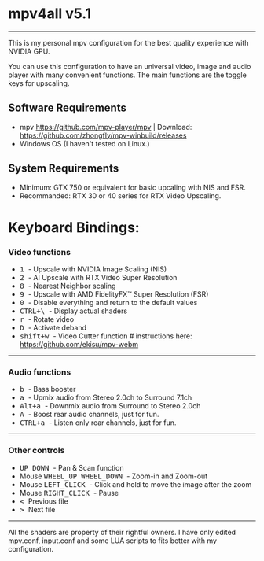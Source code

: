 # mpv4all v5.1
______________________________________________________

This is my personal mpv configuration for the best quality experience with NVIDIA GPU.

You can use this configuration to have an universal video, image and audio player with many convenient functions.
The main functions are the toggle keys for upscaling.

## Software Requirements
- mpv https://github.com/mpv-player/mpv | Download: https://github.com/zhongfly/mpv-winbuild/releases
- Windows OS (I haven't tested on Linux.)

## System Requirements
- Minimum: GTX 750 or equivalent for basic upcaling with NIS and FSR.
- Recommanded: RTX 30 or 40 series for RTX Video Upscaling.

# Keyboard Bindings:

### Video functions

- <kbd> 1 </kbd> - Upscale with NVIDIA Image Scaling (NIS)
- <kbd> 2 </kbd> - AI Upscale with RTX Video Super Resolution
- <kbd> 8 </kbd> - Nearest Neighbor scaling
- <kbd> 9 </kbd> - Upscale with AMD FidelityFX™ Super Resolution (FSR)
- <kbd> 0 </kbd> - Disable everything and return to the default values
- <kbd> CTRL+\ </kbd> - Display actual shaders
- <kbd> r </kbd> - Rotate video
- <kbd> D </kbd> - Activate deband
- <kbd> shift+w </kbd> - Video Cutter function # instructions here: https://github.com/ekisu/mpv-webm
______________________________________________________

### Audio functions

- <kbd> b </kbd> - Bass booster
- <kbd> a </kbd> - Upmix audio from Stereo 2.0ch to Surround 7.1ch
- <kbd> Alt+a </kbd> - Downmix audio from Surround to Stereo 2.0ch
- <kbd> A </kbd> - Boost rear audio channels, just for fun.
- <kbd> CTRL+a </kbd> - Listen only rear channels, just for fun.
______________________________________________________

### Other controls

- <kbd> UP </kbd> <kbd> DOWN </kbd> - Pan & Scan function
- Mouse <kbd> WHEEL_UP </kbd> <kbd> WHEEL_DOWN </kbd> - Zoom-in and Zoom-out
- Mouse <kbd> LEFT_CLICK </kbd> - Click and hold to move the image after the zoom
- Mouse <kbd> RIGHT_CLICK </kbd> - Pause
- <kbd> < </kbd> Previous file
- <kbd> > </kbd> Next file

______________________________________________________


All the shaders are property of their rightful owners. I have only edited mpv.conf, input.conf and some LUA scripts to fits better with my configuration.
